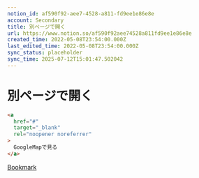 ```yaml
---
notion_id: af590f92-aee7-4528-a811-fd9ee1e86e8e
account: Secondary
title: 別ページで開く
url: https://www.notion.so/af590f92aee74528a811fd9ee1e86e8e
created_time: 2022-05-08T23:54:00.000Z
last_edited_time: 2022-05-08T23:54:00.000Z
sync_status: placeholder
sync_time: 2025-07-12T15:01:47.502042
---
```

# 別ページで開く

```html
<a
  href="#"
  target="_blank"
  rel="noopener noreferrer"
>
  GoogleMapで見る
</a>
```
[Bookmark](https://junpei-sugiyama.com/target-blank/)
